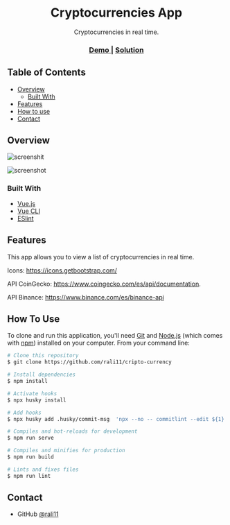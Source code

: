 <h1 align="center">Cryptocurrencies App</h1>

<div align="center">
    Cryptocurrencies in real time.
</div>

<div align="center">
  <h3>
    <a href="https://ornate-babka-5084a4.netlify.app/">
      Demo
    </a>
    <span> | </span>
    <a href="https://github.com/rali11/cripto-currency">
      Solution
    </a>
  </h3>
</div>

## Table of Contents

- [Overview](#overview)
  - [Built With](#built-with)
- [Features](#features)
- [How to use](#how-to-use)
- [Contact](#contact)


## Overview

![screenshit](https://i.ibb.co/VNzf11P/Screenshot-2023-02-20-at-19-49-30-cripto-currency.png)

![screenshot](https://i.ibb.co/RjkMcJm/Screenshot-2023-02-20-at-19-49-55-cripto-currency.png)

### Built With

<!-- This section should list any major frameworks that you built your project using. Here are a few examples.-->

- [Vue.js](https://v2.vuejs.org/)
- [Vue CLI](https://cli.vuejs.org/)
- [ESlint](https://eslint.org/)

## Features

<!-- List the features of your application or follow the template. Don't share the figma file here :) -->

This app allows you to view a list of cryptocurrencies in real time.


Icons: https://icons.getbootstrap.com/

API CoinGecko: https://www.coingecko.com/es/api/documentation.

API Binance: https://www.binance.com/es/binance-api

## How To Use

<!-- Example: -->

To clone and run this application, you'll need [Git](https://git-scm.com) and [Node.js](https://nodejs.org/en/download/) (which comes with [npm](http://npmjs.com)) installed on your computer. From your command line:

```bash
# Clone this repository
$ git clone https://github.com/rali11/cripto-currency

# Install dependencies
$ npm install

# Activate hooks
$ npx husky install

# Add hooks
$ npx husky add .husky/commit-msg  'npx --no -- commitlint --edit ${1}'

# Compiles and hot-reloads for development
$ npm run serve

# Compiles and minifies for production
$ npm run build

# Lints and fixes files
$ npm run lint
```

## Contact

- GitHub [@rali11](https://{github.com/rali11})
